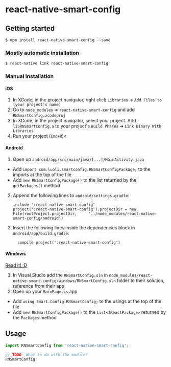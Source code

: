 
# react-native-smart-config

## Getting started

`$ npm install react-native-smart-config --save`

### Mostly automatic installation

`$ react-native link react-native-smart-config`

### Manual installation


#### iOS

1. In XCode, in the project navigator, right click `Libraries` ➜ `Add Files to [your project's name]`
2. Go to `node_modules` ➜ `react-native-smart-config` and add `RNSmartConfig.xcodeproj`
3. In XCode, in the project navigator, select your project. Add `libRNSmartConfig.a` to your project's `Build Phases` ➜ `Link Binary With Libraries`
4. Run your project (`Cmd+R`)<

#### Android

1. Open up `android/app/src/main/java/[...]/MainActivity.java`
  - Add `import com.luoli.smartconfig.RNSmartConfigPackage;` to the imports at the top of the file
  - Add `new RNSmartConfigPackage()` to the list returned by the `getPackages()` method
2. Append the following lines to `android/settings.gradle`:
  	```
  	include ':react-native-smart-config'
  	project(':react-native-smart-config').projectDir = new File(rootProject.projectDir, 	'../node_modules/react-native-smart-config/android')
  	```
3. Insert the following lines inside the dependencies block in `android/app/build.gradle`:
  	```
      compile project(':react-native-smart-config')
  	```

#### Windows
[Read it! :D](https://github.com/ReactWindows/react-native)

1. In Visual Studio add the `RNSmartConfig.sln` in `node_modules/react-native-smart-config/windows/RNSmartConfig.sln` folder to their solution, reference from their app.
2. Open up your `MainPage.cs` app
  - Add `using Smart.Config.RNSmartConfig;` to the usings at the top of the file
  - Add `new RNSmartConfigPackage()` to the `List<IReactPackage>` returned by the `Packages` method


## Usage
```javascript
import RNSmartConfig from 'react-native-smart-config';

// TODO: What to do with the module?
RNSmartConfig;
```
  
